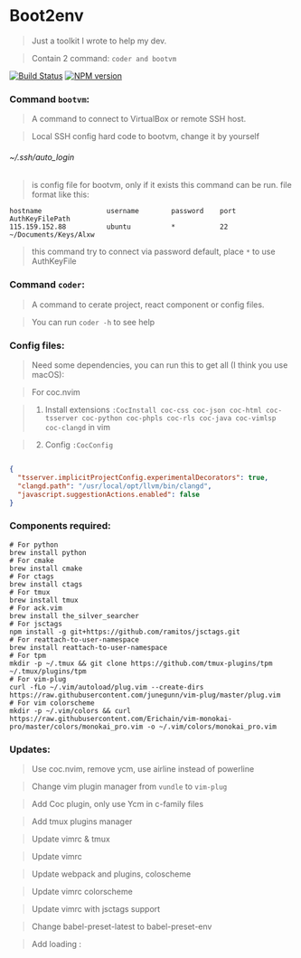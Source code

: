 # Boot2env

> Just a toolkit I wrote to help my dev.

> Contain 2 command: ```coder and bootvm```

[![Build Status](https://travis-ci.org/springhack/boot2env.svg?branch=master)](https://travis-ci.org/springhack/boot2env) [![NPM version](https://img.shields.io/badge/boot2env-flat-green.svg)](https://www.npmjs.com/package/boot2env)

### Command ```bootvm```:

> A command to connect to VirtualBox or remote SSH host.

> Local SSH config hard code to bootvm, change it by yourself

###### ~/.ssh/auto_login

> is config file for bootvm, only if it exists this command can be run. file format like this:

```
hostname                username        password    port    AuthKeyFilePath
115.159.152.88          ubuntu          *           22      ~/Documents/Keys/Alxw
```

> this command try to connect via password default, place ```*``` to use AuthKeyFile

### Command `coder`: 

> A command to cerate project, react component or config files.

> You can run `coder -h` to see help

### Config files:

> Need some dependencies, you can run this to get all (I think you use macOS):

> For coc.nvim

> 1. Install extensions `:CocInstall coc-css coc-json coc-html coc-tsserver coc-python coc-phpls coc-rls coc-java coc-vimlsp coc-clangd` in vim

> 2. Config `:CocConfig`

```json

{
  "tsserver.implicitProjectConfig.experimentalDecorators": true,
  "clangd.path": "/usr/local/opt/llvm/bin/clangd",
  "javascript.suggestionActions.enabled": false
}
```

### Components required:

```
# For python
brew install python
# For cmake
brew install cmake
# For ctags
brew install ctags
# For tmux
brew install tmux
# For ack.vim
brew install the_silver_searcher
# For jsctags
npm install -g git+https://github.com/ramitos/jsctags.git
# For reattach-to-user-namespace
brew install reattach-to-user-namespace
# For tpm
mkdir -p ~/.tmux && git clone https://github.com/tmux-plugins/tpm ~/.tmux/plugins/tpm
# For vim-plug
curl -fLo ~/.vim/autoload/plug.vim --create-dirs https://raw.githubusercontent.com/junegunn/vim-plug/master/plug.vim
# For vim colorscheme
mkdir -p ~/.vim/colors && curl https://raw.githubusercontent.com/Erichain/vim-monokai-pro/master/colors/monokai_pro.vim -o ~/.vim/colors/monokai_pro.vim
```

### Updates:

> Use coc.nvim, remove ycm, use airline instead of powerline

> Change vim plugin manager from `vundle` to `vim-plug`

> Add Coc plugin, only use Ycm in c-family files

> Add tmux plugins manager

> Update vimrc & tmux

> Update vimrc

> Update webpack and plugins, coloscheme

> Update vimrc colorscheme

> Update vimrc with jsctags support

> Change babel-preset-latest to babel-preset-env

> Add loading 
:
